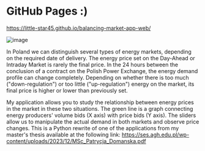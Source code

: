 # GitHub Pages :)
https://little-star45.github.io/balancing-market-app-web/

![image](https://github.com/user-attachments/assets/ecfd5583-8110-4f8a-afa6-566bd9b17aac)

In Poland we can distinguish several types of energy markets, depending on the required date of delivery. The energy price set on the Day-Ahead or Intraday Market is rarely the final price. In the 24 hours between the conclusion of a contract on the Polish Power Exchange, the energy demand profile can change completely. Depending on whether there is too much ("down-regulation") or too
little ("up-regulation") energy on the market, its final price is higher or lower than previously set.

My application allows you to study the relationship between energy prices in the market in these two situations. The green line is a graph connecting energy producers' volume bids (X axis) with price bids (Y axis). The sliders allow us to manipulate the actual demand in both markets and observe price changes. This is a Python rewrite of one of the applications from my master's thesis available at the following link: https://ses.agh.edu.pl/wp-content/uploads/2023/12/MSc_Patrycja_Domanska.pdf
